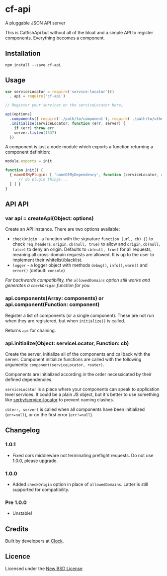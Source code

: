 # cf-api

A pluggable JSON API server

This is CatfishApi but without all of the bloat and a simple API to register components.
Everything becomes a component.

## Installation

    npm install --save cf-api

## Usage

```js
var serviceLocator = require('service-locator')()
  , api = require('cf-api')

// Register your services on the serviceLocator here…

api(options)
  .components([ require('./path/to/component'), require('./path/to/other/component') ])
  .initialize(serviceLocator, function (err, server) {
    if (err) throw err
    server.listen(1337)
  })
```

A component is just a node module which exports a function returning a component definition:

```js
module.exports = init

function init() {
  { nameOfMyPlugin: [ 'nameOfMyDependency', function (serviceLocator, router) {
      // do plugin things...
  } ] }
}
```

## API API

### var api = createApi(Object: options)

Create an API instance. There are two options available:

- `checkOrigin` - a function with the signature `function (url, cb) {}` to check `req.headers.origin`. `cb(null, true)` to allow and `origin`, `cb(null, false)` to deny an origin. Defaults to `cb(null, true)` for all requests, meaning all cross-domain requests are allowed. It is up to the user to implement their whitelist/blacklist.
- `logger` - a logger object with methods `debug()`, `info()`, `warn()` and `error()` (default: `console`)

*For backwards compatibility, the `allowedDomains` option still works and generates a `checkOrigin` function for you.*

### api.components(Array: components) or api.component(Function: component)

Register a list of components (or a single component). These are not run when they are registered, but when `initialize()`
is called.

Returns `api` for chaining.

### api.initialize(Object: serviceLocator, Function: cb)

Create the server, initialize all of the components and callback with the server. Component initialize
functions are called with the following arguments: `component(serviceLocator, router)`.

Components are initialized according in the order necessicated by their defined dependencies.

`serviceLocator` is a place where your components can speak to application level services.
It could be a plain JS object, but it's better to use something like
[serby/service-locator](https://github.com/serby/service-locator) to prevent naming clashes.

`cb(err, server)` is called when all components have been initialized (`err=null`), or on the first
error (`err!=null`).

## Changelog

### 1.0.1
- Fixed cors middleware not terminating preflight requests. Do not use 1.0.0, please upgrade.

### 1.0.0
- Added `checkOrigin` option in place of `allowedDomains`. Latter is still supported for compatibility.

### Pre 1.0.0
- Unstable!

## Credits
Built by developers at [Clock](http://clock.co.uk).

## Licence
Licensed under the [New BSD License](http://opensource.org/licenses/bsd-license.php)

